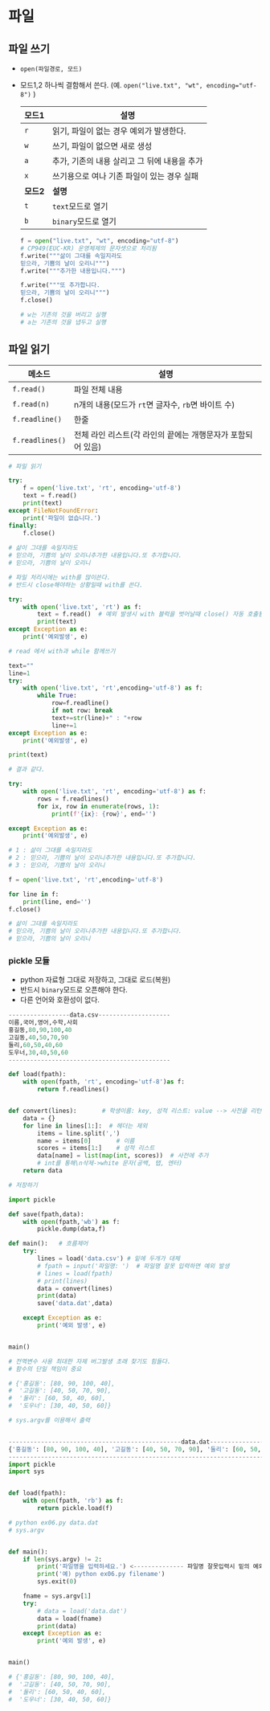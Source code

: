 # 파일



## 파일 쓰기

* `open(파일경로, 모드)`

* 모드1,2 하나씩 결함해서 쓴다. (예. `open("live.txt", "wt", encoding="utf-8")` )

  | 모드1     | 설명                                         |
  | --------- | -------------------------------------------- |
  | `r`       | 읽기, 파일이 없는 경우 예외가 발생한다.      |
  | `w`       | 쓰기, 파일이 없으면 새로 생성                |
  | `a`       | 추가, 기존의 내용 살리고 그 뒤에 내용을 추가 |
  | `x`       | 쓰기용으로 여나 기존 파일이 있는 경우 실패   |
  | **모드2** | **설명**                                     |
  | `t`       | `text`모드로 열기                            |
  | `b`       | `binary`모드로 열기                          |

  ```python
  f = open("live.txt", "wt", encoding="utf-8")
  # CP949(EUC-KR) 운영체제의 문자셋으로 처리됨
  f.write("""삶이 그대를 속일지라도
  믿으라, 기쁨의 날이 오리니""")
  f.write("""추가한 내용입니다.""")
  
  f.write("""또 추가합니다.
  믿으라, 기쁨의 날이 오리니""")
  f.close()
  
  # w는 기존의 것을 버리고 실행
  # a는 기존의 것을 냅두고 실행
  ```

## 파일 읽기

| 메소드          | 설명                                                        |
| --------------- | ----------------------------------------------------------- |
| `f.read()`      | 파일 전체 내용                                              |
| `f.read(n)`     | n개의 내용(모드가 `rt`면 글자수, `rb`면 바이트 수)          |
| `f.readline()`  | 한줄                                                        |
| `f.readlines()` | 전체 라인 리스트(각 라인의 끝에는 개행문자가 포함되어 있음) |

```python
# 파일 읽기

try:
    f = open('live.txt', 'rt', encoding='utf-8')
    text = f.read()
    print(text)
except FileNotFoundError:
    print('파일이 없습니다.')
finally:
    f.close()
    
# 삶이 그대를 속일지라도
# 믿으라, 기쁨의 날이 오리니추가한 내용입니다.또 추가합니다.
# 믿으라, 기쁨의 날이 오리니

# 파일 처리시에는 with를 많이쓴다.
# 반드시 close해야하는 상황일때 with를 쓴다.

try:
    with open('live.txt', 'rt') as f:
        text = f.read()  # 예외 발생시 with 블럭을 벗어날때 close() 자동 호출됨
        print(text)
except Exception as e:
    print('예외발생', e)
```

```python
# read 에서 with과 while 함께쓰기

text=""
line=1
try:
    with open('live.txt', 'rt',encoding='utf-8') as f:
        while True:
            row=f.readline()
            if not row: break
            text+=str(line)+" : "+row
            line+=1
except Exception as e:
    print('예외발생', e)

print(text)

# 결과 같다.

try:
    with open('live.txt', 'rt', encoding='utf-8') as f:
        rows = f.readlines()
        for ix, row in enumerate(rows, 1):
            print(f'{ix}: {row}', end='')

except Exception as e:
    print('예외발생', e)

# 1 : 삶이 그대를 속일지라도
# 2 : 믿으라, 기쁨의 날이 오리니추가한 내용입니다.또 추가합니다.
# 3 : 믿으라, 기쁨의 날이 오리니

f = open('live.txt', 'rt',encoding='utf-8')

for line in f:
    print(line, end='')
f.close()

# 삶이 그대를 속일지라도
# 믿으라, 기쁨의 날이 오리니추가한 내용입니다.또 추가합니다.
# 믿으라, 기쁨의 날이 오리니
```

### pickle 모듈

* python 자료형 그대로 저장하고, 그대로 로드(복원)
* 반드시 `binary`모드로 오픈해야 한다.
* 다른 언어와 호환성이 없다.

```python
-----------------data.csv--------------------
이름,국어,영어,수학,사회
홍길동,80,90,100,40
고길동,40,50,70,90
둘리,60,50,40,60
도우너,30,40,50,60
---------------------------------------------

def load(fpath):
    with open(fpath, 'rt', encoding='utf-8')as f:
        return f.readlines()


def convert(lines):       # 학생이름: key, 성적 리스트: value --> 사전을 리턴
    data = {}
    for line in lines[1:]:  # 헤더는 제외
        items = line.split(',')
        name = items[0]       # 이름
        scores = items[1:]    # 성적 리스트
        data[name] = list(map(int, scores))  # 사전에 추가
        # int를 통해\n삭제->white 문자(공백, 탭, 엔터)
    return data

# 저장하기

import pickle

def save(fpath,data):
    with open(fpath,'wb') as f:
        pickle.dump(data,f)

def main():   # 흐름제어
    try:
        lines = load('data.csv') # 밑에 두개가 대체 
        # fpath = input('파일명: ')  # 파일명 잘못 입력하면 예외 발생
        # lines = load(fpath)
        # print(lines)
        data = convert(lines)
        print(data)
        save('data.dat',data)

    except Exception as e:
        print('예외 발생', e)


main()

# 전역변수 사용 최대한 자제 버그발생 초래 찾기도 힘들다.
# 함수의 단일 책임이 중요

# {'홍길동': [80, 90, 100, 40], 
#  '고길동': [40, 50, 70, 90],
#  '둘리': [60, 50, 40, 60], 
#  '도우너': [30, 40, 50, 60]}
```



```python
# sys.argv를 이용해서 출력


------------------------------------------------data.dat----------------------------------------------------
{'홍길동': [80, 90, 100, 40], '고길동': [40, 50, 70, 90], '둘리': [60, 50, 40, 60], '도우너': [30, 40, 50, 60]}
------------------------------------------------------------------------------------------------------------
import pickle
import sys


def load(fpath):
    with open(fpath, 'rb') as f:
        return pickle.load(f)

# python ex06.py data.dat
# sys.argv


def main():
    if len(sys.argv) != 2:
        print('파일명을 입력하세요.') <-------------- 파일명 잘못입력시 밑의 예외처리 문구 출력
        print('예) python ex06.py filename')
        sys.exit(0)

    fname = sys.argv[1]
    try:
        # data = load('data.dat')
        data = load(fname)
        print(data)
    except Exception as e:
        print('예외 발생', e)


main()

# {'홍길동': [80, 90, 100, 40], 
#  '고길동': [40, 50, 70, 90],
#  '둘리': [60, 50, 40, 60], 
#  '도우너': [30, 40, 50, 60]}

```




